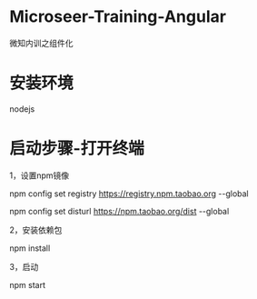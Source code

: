 # Microseer-Training-Angular
微知内训之组件化

# 安装环境
nodejs

# 启动步骤-打开终端
1，设置npm镜像

npm config set registry https://registry.npm.taobao.org --global

npm config set disturl https://npm.taobao.org/dist --global

2，安装依赖包

npm install

3，启动

npm start
